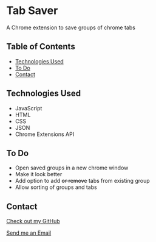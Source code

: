 # Tab Saver

  A Chrome extension to save groups of chrome tabs

## Table of Contents

* [Technologies Used](#technologies-used)
* [To Do](#to-do)
* [Contact](#contact)

## Technologies Used

* JavaScript
* HTML
* CSS
* JSON
* Chrome Extensions API

## To Do

* Open saved groups in a new chrome window
* Make it look better
* Add option to add ~~or remove~~ tabs from existing group
* Allow sorting of groups and tabs

## Contact

[Check out my GitHub](https://github.com/ethan-pt)

[Send me an Email](mailto:tubbeethan@gmail.com)
